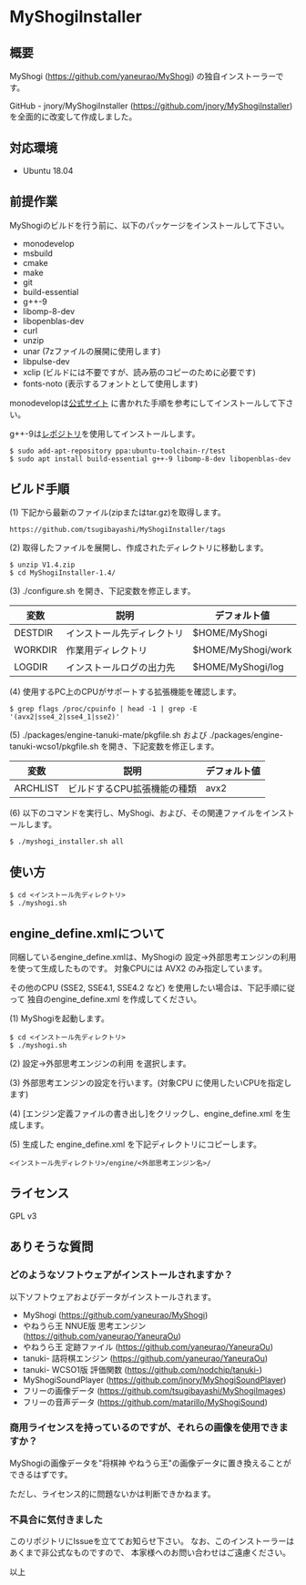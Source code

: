 # MyShogiInstaller

## 概要

MyShogi (https://github.com/yaneurao/MyShogi) の独自インストーラーです。

GitHub - jnory/MyShogiInstaller (https://github.com/jnory/MyShogiInstaller) を全面的に改変して作成しました。

## 対応環境

- Ubuntu 18.04

## 前提作業

MyShogiのビルドを行う前に、以下のパッケージをインストールして下さい。

* monodevelop
* msbuild
* cmake
* make
* git
* build-essential
* g++-9
* libomp-8-dev
* libopenblas-dev
* curl
* unzip
* unar (7zファイルの展開に使用します)
* libpulse-dev
* xclip (ビルドには不要ですが、読み筋のコピーのために必要です)
* fonts-noto (表示するフォントとして使用します)

monodevelopは[公式サイト](https://www.mono-project.com/download)
に書かれた手順を参考にしてインストールして下さい。

g++-9は[レポジトリ](ppa:ubuntu-toolchain-r/test)を使用してインストールします。

    $ sudo add-apt-repository ppa:ubuntu-toolchain-r/test
    $ sudo apt install build-essential g++-9 libomp-8-dev libopenblas-dev

## ビルド手順

(1) 下記から最新のファイル(zipまたはtar.gz)を取得します。

    https://github.com/tsugibayashi/MyShogiInstaller/tags

(2) 取得したファイルを展開し、作成されたディレクトリに移動します。

    $ unzip V1.4.zip
    $ cd MyShogiInstaller-1.4/

(3) ./configure.sh を開き、下記変数を修正します。

| 変数 | 説明 | デフォルト値 |
----|----|----
| DESTDIR | インストール先ディレクトリ | $HOME/MyShogi |
| WORKDIR | 作業用ディレクトリ | $HOME/MyShogi/work |
| LOGDIR | インストールログの出力先 | $HOME/MyShogi/log |

(4) 使用するPC上のCPUがサポートする拡張機能を確認します。

    $ grep flags /proc/cpuinfo | head -1 | grep -E '(avx2|sse4_2|sse4_1|sse2)'

(5) ./packages/engine-tanuki-mate/pkgfile.sh および ./packages/engine-tanuki-wcso1/pkgfile.sh を開き、下記変数を修正します。

| 変数 | 説明 | デフォルト値 |
----|----|----
| ARCHLIST | ビルドするCPU拡張機能の種類 | avx2 |

(6) 以下のコマンドを実行し、MyShogi、および、その関連ファイルをインストールします。

    $ ./myshogi_installer.sh all

## 使い方

    $ cd <インストール先ディレクトリ>
    $ ./myshogi.sh

## engine_define.xmlについて

同梱しているengine_define.xmlは、MyShogiの 設定->外部思考エンジンの利用 を使って生成したものです。
対象CPUには AVX2 のみ指定しています。

その他のCPU (SSE2, SSE4.1, SSE4.2 など) を使用したい場合は、下記手順に従って 独自のengine_define.xml を作成してください。

(1) MyShogiを起動します。

    $ cd <インストール先ディレクトリ>
    $ ./myshogi.sh

(2)  設定->外部思考エンジンの利用 を選択します。

(3) 外部思考エンジンの設定を行います。(対象CPU に使用したいCPUを指定します)

(4) [エンジン定義ファイルの書き出し]をクリックし、engine_define.xml を生成します。

(5) 生成した engine_define.xml を下記ディレクトリにコピーします。

    <インストール先ディレクトリ>/engine/<外部思考エンジン名>/

## ライセンス

GPL v3

## ありそうな質問

### どのようなソフトウェアがインストールされますか？

以下ソフトウェアおよびデータがインストールされます。

* MyShogi (https://github.com/yaneurao/MyShogi)
* やねうら王 NNUE版 思考エンジン (https://github.com/yaneurao/YaneuraOu)
* やねうら王 定跡ファイル (https://github.com/yaneurao/YaneuraOu)
* tanuki- 詰将棋エンジン (https://github.com/yaneurao/YaneuraOu)
* tanuki- WCSO1版 評価関数 (https://github.com/nodchip/tanuki-)
* MyShogiSoundPlayer (https://github.com/jnory/MyShogiSoundPlayer)
* フリーの画像データ (https://github.com/tsugibayashi/MyShogiImages)
* フリーの音声データ (https://github.com/matarillo/MyShogiSound)

### 商用ライセンスを持っているのですが、それらの画像を使用できますか？

MyShogiの画像データを"将棋神 やねうら王"の画像データに置き換えることができるはずです。

ただし、ライセンス的に問題ないかは判断できかねます。

### 不具合に気付きました

このリポジトリにIssueを立ててお知らせ下さい。
なお、このインストーラーはあくまで非公式なものですので、
本家様へのお問い合わせはご遠慮ください。

以上
